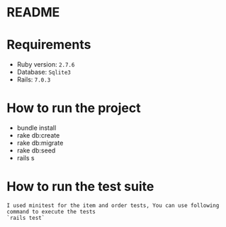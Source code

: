 # README

# Requirements

* Ruby version: `2.7.6`
* Database: `Sqlite3`
* Rails: `7.0.3`

# How to run the project

* bundle install
* rake db:create
* rake db:migrate
* rake db:seed
* rails s


# How to run the test suite
	I used minitest for the item and order tests, You can use following command to execute the tests
	`rails test`
